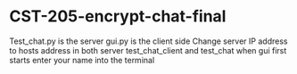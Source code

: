 # CST-205-encrypt-chat-final
Test_chat.py is the server
gui.py is the client side
Change server IP address to hosts address in both server test_chat_client and test_chat
when gui first starts enter your name into the terminal
